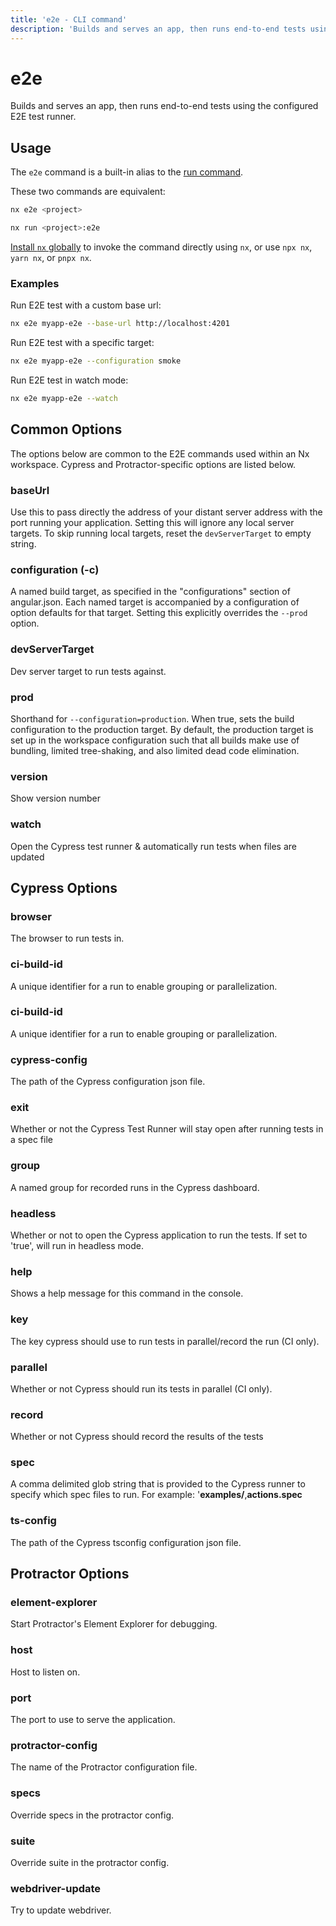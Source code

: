 ```yaml
---
title: 'e2e - CLI command'
description: 'Builds and serves an app, then runs end-to-end tests using the configured E2E test runner.'
---
```


# e2e

Builds and serves an app, then runs end-to-end tests using the configured E2E test runner.

## Usage

The `e2e` command is a built-in alias to the [run command](/{{framework}}/cli/run).

These two commands are equivalent:

```bash
nx e2e <project>
```

```bash
nx run <project>:e2e
```

[Install `nx` globally]({{framework}}/getting-started/nx-setup#install-nx) to invoke the command directly using `nx`, or use `npx nx`, `yarn nx`, or `pnpx nx`.

### Examples

Run E2E test with a custom base url:

```bash
nx e2e myapp-e2e --base-url http://localhost:4201
```

Run E2E test with a specific target:

```bash
nx e2e myapp-e2e --configuration smoke
```

Run E2E test in watch mode:

```bash
nx e2e myapp-e2e --watch
```

## Common Options

The options below are common to the E2E commands used within an Nx workspace. Cypress and Protractor-specific options are listed below.

### baseUrl

Use this to pass directly the address of your distant server address with the port running your application. Setting this will ignore any local server targets. To skip running local targets, reset the `devServerTarget` to empty string.

### configuration (-c)

A named build target, as specified in the "configurations" section of angular.json. Each named target is accompanied by a configuration of option defaults for that target. Setting this explicitly overrides the `--prod` option.

### devServerTarget

Dev server target to run tests against.

### prod

Shorthand for `--configuration=production`. When true, sets the build configuration to the production target. By default, the production target is set up in the workspace configuration such that all builds make use of bundling, limited tree-shaking, and also limited dead code elimination.

### version

Show version number

### watch

Open the Cypress test runner & automatically run tests when files are updated

## Cypress Options

### browser

The browser to run tests in.

### ci-build-id

A unique identifier for a run to enable grouping or parallelization.

### ci-build-id

A unique identifier for a run to enable grouping or parallelization.

### cypress-config

The path of the Cypress configuration json file.

### exit

Whether or not the Cypress Test Runner will stay open after running tests in a spec file

### group

A named group for recorded runs in the Cypress dashboard.

### headless

Whether or not to open the Cypress application to run the tests. If set to 'true', will run in headless mode.

### help

Shows a help message for this command in the console.

### key

The key cypress should use to run tests in parallel/record the run (CI only).

### parallel

Whether or not Cypress should run its tests in parallel (CI only).

### record

Whether or not Cypress should record the results of the tests

### spec

A comma delimited glob string that is provided to the Cypress runner to specify which spec files to run. For example: '**examples/**,**actions.spec**

### ts-config

The path of the Cypress tsconfig configuration json file.

## Protractor Options

### element-explorer

Start Protractor's Element Explorer for debugging.

### host

Host to listen on.

### port

The port to use to serve the application.

### protractor-config

The name of the Protractor configuration file.

### specs

Override specs in the protractor config.

### suite

Override suite in the protractor config.

### webdriver-update

Try to update webdriver.
